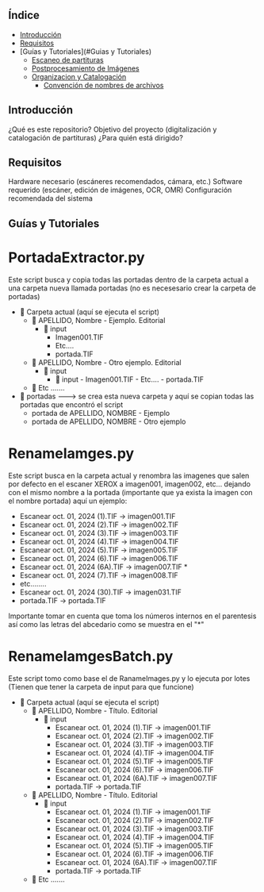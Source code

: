 ## Índice
- [Introducción](#Introducción)
- [Requisitos](#Requisitos)
- [Guías y Tutoriales](#Guias y Tutoriales)
  - [Escaneo de partituras](#cost-estimation)
  - [Postprocesamiento de Imágenes](#cost-estimation)
  - [Organizacion y Catalogación](#cost-estimation)
    - [Convención de nombres de archivos](#github-codespaces)
    

## Introducción 
¿Qué es este repositorio?
Objetivo del proyecto (digitalización y catalogación de partituras)
¿Para quién está dirigido?
## Requisitos
Hardware necesario (escáneres recomendados, cámara, etc.)
Software requerido (escáner, edición de imágenes, OCR, OMR)
Configuración recomendada del sistema
## Guías y Tutoriales



# PortadaExtractor.py
Este script busca y copia todas las portadas dentro de la carpeta actual a una carpeta nueva llamada portadas (no es necesesario crear la carpeta de portadas)
- 📂 Carpeta actual (aquí se ejecuta el script)
    - 📂 APELLIDO, Nombre - Ejemplo. Editorial
        - 📂 input
          - Imagen001.TIF
          - Etc....
          - portada.TIF 
    - 📂 APELLIDO, Nombre - Otro ejemplo. Editorial
         - 📂 input
             - 📂 input
          - Imagen001.TIF
          - Etc....
          - portada.TIF 
    - 📂 Etc .......
- 📂 portadas ---> se crea esta nueva carpeta y aquí se copian todas las portadas que encontró el script
  - portada de APELLIDO, NOMBRE - Ejemplo
  - portada de APELLIDO, NOMBRE - Otro ejemplo

# RenameIamges.py
Este script busca en la carpeta actual y renombra las imagenes que salen por defecto en el escaner XEROX a imagen001, imagen002, etc... dejando 
con el mismo nombre a la portada (importante que ya exista la imagen con el nombre portada) 
aquí un ejemplo:
- Escanear oct. 01, 2024 (1).TIF -> imagen001.TIF
- Escanear oct. 01, 2024 (2).TIF -> imagen002.TIF
- Escanear oct. 01, 2024 (3).TIF -> imagen003.TIF
- Escanear oct. 01, 2024 (4).TIF -> imagen004.TIF
- Escanear oct. 01, 2024 (5).TIF -> imagen005.TIF
- Escanear oct. 01, 2024 (6).TIF -> imagen006.TIF
- Escanear oct. 01, 2024 (6A).TIF -> imagen007.TIF *
- Escanear oct. 01, 2024 (7).TIF -> imagen008.TIF
- etc........
- Escanear oct. 01, 2024 (30).TIF -> imagen031.TIF
- portada.TIF -> portada.TIF
  
Importante tomar en cuenta que toma los números internos en el parentesis así como las letras del abcedario como se muestra en el "*" 

# RenameIamgesBatch.py
Este script tomo como base el de RanameImages.py y lo ejecuta por lotes (Tienen que tener la carpeta de input para que funcione)

- 📂 Carpeta actual (aquí se ejecuta el script)
    - 📂 APELLIDO, Nombre - Título. Editorial
        - 📂 input
          - Escanear oct. 01, 2024 (1).TIF -> imagen001.TIF
          - Escanear oct. 01, 2024 (2).TIF -> imagen002.TIF
          - Escanear oct. 01, 2024 (3).TIF -> imagen003.TIF
          - Escanear oct. 01, 2024 (4).TIF -> imagen004.TIF
           - Escanear oct. 01, 2024 (5).TIF -> imagen005.TIF
          - Escanear oct. 01, 2024 (6).TIF -> imagen006.TIF
          - Escanear oct. 01, 2024 (6A).TIF -> imagen007.TIF
          - portada.TIF -> portada.TIF
    - 📂 APELLIDO, Nombre - Título. Editorial
         - 📂 input
            - Escanear oct. 01, 2024 (1).TIF -> imagen001.TIF
            - Escanear oct. 01, 2024 (2).TIF -> imagen002.TIF
            - Escanear oct. 01, 2024 (3).TIF -> imagen003.TIF
            - Escanear oct. 01, 2024 (4).TIF -> imagen004.TIF
             - Escanear oct. 01, 2024 (5).TIF -> imagen005.TIF
            - Escanear oct. 01, 2024 (6).TIF -> imagen006.TIF
            - Escanear oct. 01, 2024 (6A).TIF -> imagen007.TIF
            - portada.TIF -> portada.TIF
    - 📂 Etc .......
